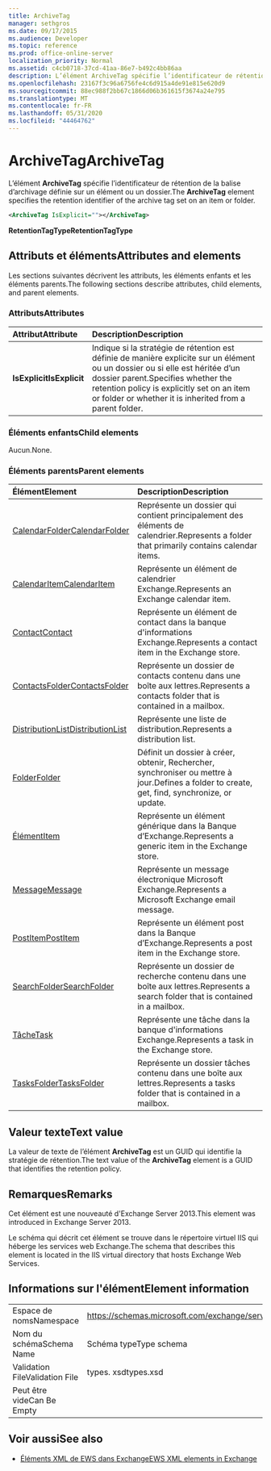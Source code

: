 ```yaml
---
title: ArchiveTag
manager: sethgros
ms.date: 09/17/2015
ms.audience: Developer
ms.topic: reference
ms.prod: office-online-server
localization_priority: Normal
ms.assetid: c4cb0718-37cd-41aa-86e7-b492c4bb86aa
description: L’élément ArchiveTag spécifie l’identificateur de rétention de la balise d’archivage définie sur un élément ou un dossier.
ms.openlocfilehash: 23167f3c96a6756fe4c6d915a4de91e815e620d9
ms.sourcegitcommit: 88ec988f2bb67c1866d06b361615f3674a24e795
ms.translationtype: MT
ms.contentlocale: fr-FR
ms.lasthandoff: 05/31/2020
ms.locfileid: "44464762"
---
```

# <a name="archivetag"></a><span data-ttu-id="be9a2-103">ArchiveTag</span><span class="sxs-lookup"><span data-stu-id="be9a2-103">ArchiveTag</span></span>

<span data-ttu-id="be9a2-104">L’élément **ArchiveTag** spécifie l’identificateur de rétention de la balise d’archivage définie sur un élément ou un dossier.</span><span class="sxs-lookup"><span data-stu-id="be9a2-104">The **ArchiveTag** element specifies the retention identifier of the archive tag set on an item or folder.</span></span> 
  
```XML
<ArchiveTag IsExplicit=""></ArchiveTag>
```

 <span data-ttu-id="be9a2-105">**RetentionTagType**</span><span class="sxs-lookup"><span data-stu-id="be9a2-105">**RetentionTagType**</span></span>
## <a name="attributes-and-elements"></a><span data-ttu-id="be9a2-106">Attributs et éléments</span><span class="sxs-lookup"><span data-stu-id="be9a2-106">Attributes and elements</span></span>

<span data-ttu-id="be9a2-107">Les sections suivantes décrivent les attributs, les éléments enfants et les éléments parents.</span><span class="sxs-lookup"><span data-stu-id="be9a2-107">The following sections describe attributes, child elements, and parent elements.</span></span>
  
### <a name="attributes"></a><span data-ttu-id="be9a2-108">Attributs</span><span class="sxs-lookup"><span data-stu-id="be9a2-108">Attributes</span></span>

|<span data-ttu-id="be9a2-109">**Attribut**</span><span class="sxs-lookup"><span data-stu-id="be9a2-109">**Attribute**</span></span>|<span data-ttu-id="be9a2-110">**Description**</span><span class="sxs-lookup"><span data-stu-id="be9a2-110">**Description**</span></span>|
|:-----|:-----|
|<span data-ttu-id="be9a2-111">**IsExplicit**</span><span class="sxs-lookup"><span data-stu-id="be9a2-111">**IsExplicit**</span></span> <br/> |<span data-ttu-id="be9a2-112">Indique si la stratégie de rétention est définie de manière explicite sur un élément ou un dossier ou si elle est héritée d’un dossier parent.</span><span class="sxs-lookup"><span data-stu-id="be9a2-112">Specifies whether the retention policy is explicitly set on an item or folder or whether it is inherited from a parent folder.</span></span>  <br/> |
   
### <a name="child-elements"></a><span data-ttu-id="be9a2-113">Éléments enfants</span><span class="sxs-lookup"><span data-stu-id="be9a2-113">Child elements</span></span>

<span data-ttu-id="be9a2-114">Aucun.</span><span class="sxs-lookup"><span data-stu-id="be9a2-114">None.</span></span>
  
### <a name="parent-elements"></a><span data-ttu-id="be9a2-115">Éléments parents</span><span class="sxs-lookup"><span data-stu-id="be9a2-115">Parent elements</span></span>

|<span data-ttu-id="be9a2-116">**Élément**</span><span class="sxs-lookup"><span data-stu-id="be9a2-116">**Element**</span></span>|<span data-ttu-id="be9a2-117">**Description**</span><span class="sxs-lookup"><span data-stu-id="be9a2-117">**Description**</span></span>|
|:-----|:-----|
|[<span data-ttu-id="be9a2-118">CalendarFolder</span><span class="sxs-lookup"><span data-stu-id="be9a2-118">CalendarFolder</span></span>](calendarfolder.md) <br/> |<span data-ttu-id="be9a2-119">Représente un dossier qui contient principalement des éléments de calendrier.</span><span class="sxs-lookup"><span data-stu-id="be9a2-119">Represents a folder that primarily contains calendar items.</span></span>  <br/> |
|[<span data-ttu-id="be9a2-120">CalendarItem</span><span class="sxs-lookup"><span data-stu-id="be9a2-120">CalendarItem</span></span>](calendaritem.md) <br/> |<span data-ttu-id="be9a2-121">Représente un élément de calendrier Exchange.</span><span class="sxs-lookup"><span data-stu-id="be9a2-121">Represents an Exchange calendar item.</span></span>  <br/> |
|[<span data-ttu-id="be9a2-122">Contact</span><span class="sxs-lookup"><span data-stu-id="be9a2-122">Contact</span></span>](contact.md) <br/> |<span data-ttu-id="be9a2-123">Représente un élément de contact dans la banque d'informations Exchange.</span><span class="sxs-lookup"><span data-stu-id="be9a2-123">Represents a contact item in the Exchange store.</span></span>  <br/> |
|[<span data-ttu-id="be9a2-124">ContactsFolder</span><span class="sxs-lookup"><span data-stu-id="be9a2-124">ContactsFolder</span></span>](contactsfolder.md) <br/> |<span data-ttu-id="be9a2-125">Représente un dossier de contacts contenu dans une boîte aux lettres.</span><span class="sxs-lookup"><span data-stu-id="be9a2-125">Represents a contacts folder that is contained in a mailbox.</span></span>  <br/> |
|[<span data-ttu-id="be9a2-126">DistributionList</span><span class="sxs-lookup"><span data-stu-id="be9a2-126">DistributionList</span></span>](distributionlist.md) <br/> |<span data-ttu-id="be9a2-127">Représente une liste de distribution.</span><span class="sxs-lookup"><span data-stu-id="be9a2-127">Represents a distribution list.</span></span>  <br/> |
|[<span data-ttu-id="be9a2-128">Folder</span><span class="sxs-lookup"><span data-stu-id="be9a2-128">Folder</span></span>](folder.md) <br/> |<span data-ttu-id="be9a2-129">Définit un dossier à créer, obtenir, Rechercher, synchroniser ou mettre à jour.</span><span class="sxs-lookup"><span data-stu-id="be9a2-129">Defines a folder to create, get, find, synchronize, or update.</span></span>  <br/> |
|[<span data-ttu-id="be9a2-130">Élément</span><span class="sxs-lookup"><span data-stu-id="be9a2-130">Item</span></span>](item.md) <br/> |<span data-ttu-id="be9a2-131">Représente un élément générique dans la Banque d’Exchange.</span><span class="sxs-lookup"><span data-stu-id="be9a2-131">Represents a generic item in the Exchange store.</span></span>  <br/> |
|[<span data-ttu-id="be9a2-132">Message</span><span class="sxs-lookup"><span data-stu-id="be9a2-132">Message</span></span>](message-ex15websvcsotherref.md) <br/> |<span data-ttu-id="be9a2-133">Représente un message électronique Microsoft Exchange.</span><span class="sxs-lookup"><span data-stu-id="be9a2-133">Represents a Microsoft Exchange email message.</span></span>  <br/> |
|[<span data-ttu-id="be9a2-134">PostItem</span><span class="sxs-lookup"><span data-stu-id="be9a2-134">PostItem</span></span>](postitem.md) <br/> |<span data-ttu-id="be9a2-135">Représente un élément post dans la Banque d’Exchange.</span><span class="sxs-lookup"><span data-stu-id="be9a2-135">Represents a post item in the Exchange store.</span></span>  <br/> |
|[<span data-ttu-id="be9a2-136">SearchFolder</span><span class="sxs-lookup"><span data-stu-id="be9a2-136">SearchFolder</span></span>](searchfolder.md) <br/> |<span data-ttu-id="be9a2-137">Représente un dossier de recherche contenu dans une boîte aux lettres.</span><span class="sxs-lookup"><span data-stu-id="be9a2-137">Represents a search folder that is contained in a mailbox.</span></span>  <br/> |
|[<span data-ttu-id="be9a2-138">Tâche</span><span class="sxs-lookup"><span data-stu-id="be9a2-138">Task</span></span>](task.md) <br/> |<span data-ttu-id="be9a2-139">Représente une tâche dans la banque d'informations Exchange.</span><span class="sxs-lookup"><span data-stu-id="be9a2-139">Represents a task in the Exchange store.</span></span>  <br/> |
|[<span data-ttu-id="be9a2-140">TasksFolder</span><span class="sxs-lookup"><span data-stu-id="be9a2-140">TasksFolder</span></span>](tasksfolder.md) <br/> |<span data-ttu-id="be9a2-141">Représente un dossier tâches contenu dans une boîte aux lettres.</span><span class="sxs-lookup"><span data-stu-id="be9a2-141">Represents a tasks folder that is contained in a mailbox.</span></span>  <br/> |
   
## <a name="text-value"></a><span data-ttu-id="be9a2-142">Valeur texte</span><span class="sxs-lookup"><span data-stu-id="be9a2-142">Text value</span></span>

<span data-ttu-id="be9a2-143">La valeur de texte de l’élément **ArchiveTag** est un GUID qui identifie la stratégie de rétention.</span><span class="sxs-lookup"><span data-stu-id="be9a2-143">The text value of the **ArchiveTag** element is a GUID that identifies the retention policy.</span></span> 
  
## <a name="remarks"></a><span data-ttu-id="be9a2-144">Remarques</span><span class="sxs-lookup"><span data-stu-id="be9a2-144">Remarks</span></span>

<span data-ttu-id="be9a2-145">Cet élément est une nouveauté d'Exchange Server 2013.</span><span class="sxs-lookup"><span data-stu-id="be9a2-145">This element was introduced in Exchange Server 2013.</span></span>
  
<span data-ttu-id="be9a2-146">Le schéma qui décrit cet élément se trouve dans le répertoire virtuel IIS qui héberge les services web Exchange.</span><span class="sxs-lookup"><span data-stu-id="be9a2-146">The schema that describes this element is located in the IIS virtual directory that hosts Exchange Web Services.</span></span>
  
## <a name="element-information"></a><span data-ttu-id="be9a2-147">Informations sur l'élément</span><span class="sxs-lookup"><span data-stu-id="be9a2-147">Element information</span></span>

|||
|:-----|:-----|
|<span data-ttu-id="be9a2-148">Espace de noms</span><span class="sxs-lookup"><span data-stu-id="be9a2-148">Namespace</span></span>  <br/> |https://schemas.microsoft.com/exchange/services/2006/types  <br/> |
|<span data-ttu-id="be9a2-149">Nom du schéma</span><span class="sxs-lookup"><span data-stu-id="be9a2-149">Schema Name</span></span>  <br/> |<span data-ttu-id="be9a2-150">Schéma type</span><span class="sxs-lookup"><span data-stu-id="be9a2-150">Type schema</span></span>  <br/> |
|<span data-ttu-id="be9a2-151">Validation File</span><span class="sxs-lookup"><span data-stu-id="be9a2-151">Validation File</span></span>  <br/> |<span data-ttu-id="be9a2-152">types. xsd</span><span class="sxs-lookup"><span data-stu-id="be9a2-152">types.xsd</span></span>  <br/> |
|<span data-ttu-id="be9a2-153">Peut être vide</span><span class="sxs-lookup"><span data-stu-id="be9a2-153">Can Be Empty</span></span>  <br/> ||
   
## <a name="see-also"></a><span data-ttu-id="be9a2-154">Voir aussi</span><span class="sxs-lookup"><span data-stu-id="be9a2-154">See also</span></span>

- [<span data-ttu-id="be9a2-155">Éléments XML de EWS dans Exchange</span><span class="sxs-lookup"><span data-stu-id="be9a2-155">EWS XML elements in Exchange</span></span>](ews-xml-elements-in-exchange.md)

